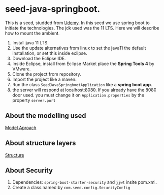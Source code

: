 # seed-java-springboot.
This is a seed, studded from [Udemy](https://www.udemy.com/course/spring-boot-ionic/). In this seed we use spring boot to initiate the technologies. The jdk used was the 11 LTS. Here we will describe how to mount the ambient.

1. Install java 11 LTS.
2. Use the update alternatives from linux to set the java11 the default installation, or set this inside eclipse.
3. Download the Eclipse IDE.
4. Inside Eclipse, install from Eclipse Market place the **Spring Tools 4** by VMware.
5. Clone the project from repository.
6. Import the project like a maven.
7. Run the class `SeedJavaSpringbootApplication` like a **spring boot app**.
8. the server will respond at localhost:8080. If you already have the 8080 door used. you must change it on `Application.properties` by the property `server.port`

## About the modelling used
[Model Aproach](https://github.com/rsanto27/seed-java-springboot/wiki/Data-Model)

## About structure layers
[Structure](https://github.com/rsanto27/seed-java-springboot/wiki/Structure-Layers)

## About Security

1. Dependencies: `spring-boot-starter-security` and `jjwt` insite pom.xml.
2. Create a class named by `com.seed.config.SecurityConfig`






